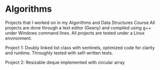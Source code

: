 # Algorithms

Projects that I worked on in my Algorithms and Data Structures Course 
All projects are done through a text editor (Geany) and compiled using g++ under Windows command lines. All projects are tested under a Linux environment.

Project 1: Doubly linked list class with sentinels, optimized code for clarity and runtime. Throughly tested with self-written tests.

Project 2: Resizable deque implemented with circular array 
